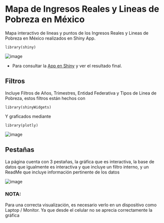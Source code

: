# Mapa de Ingresos Reales y Lineas de Pobreza en México

Mapa interactivo de lineas y puntos de los Ingresos Reales y Lineas de Pobreza en México realizados en Shiny App. 
```
library(shiny)
```
![image](https://user-images.githubusercontent.com/85140481/194924751-98efddf2-3adf-42a7-bc57-bcd79d1122cc.png)

* Para consultar la [App en Shiny](https://fernando-per-es-99.shinyapps.io/IngresoRealMex/) y ver el resultado final.
## Filtros
Incluye Filtros de Años, Trimestres, Entidad Federativa y Tipos de Linea de Pobreza, estos filtros están hechos con 
```
library(shinyWidgets)
```
Y graficados mediante
```
library(plotly)
```
![image](https://user-images.githubusercontent.com/85140481/194925401-76467e14-6087-4d2d-9cc6-232986917bbf.png)

## Pestañas
La página cuenta con 3 pestañas, la gráfica que es interactiva, la base de datos que igualmente es interactiva y que incluye un filtro interno, y un ReadMe que incluye información pertinente de los datos

![image](https://user-images.githubusercontent.com/85140481/194925787-5490a65a-6eea-48fd-9a64-daa89440681d.png)

### NOTA:
Para una correcta visualización, es necesario verlo en un dispositivo como Laptop / Monitor. Ya que desde el celular no se aprecia correctamente la gráfica
